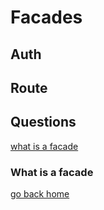 # Facades

## Auth 

## Route 

## Questions
[what is a facade][what-facade]

[what-facade]:#what-is-a-facade
[home]:#facades

### What is a facade

[go back home][home]